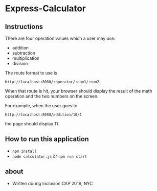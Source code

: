 # Express-Calculator

## Instructions
There are four operation values which a user may use:
- addition
- subtraction
- multiplication
- division

The route format to use is

`http://localhost:8080/:operator/:num1/:num2`

When that route is hit, your browser should display the result of the math operation and the two numbers on the screen.



For example, when the user goes to

`http://localhost:8080/addition/10/1`

the page should display 11.

## How to run this application
- `npm install`
- `node calculator.js` or `npm run start`

## about
- Written during Inclusion CAP 2019, NYC

